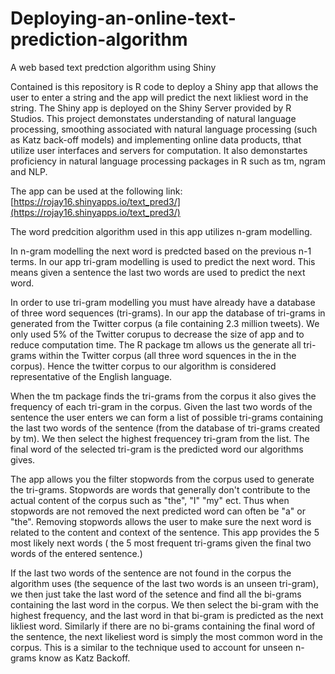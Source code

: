 # Deploying-an-online-text-prediction-algorithm
A web based text predction algorithm using Shiny

Contained is this repository is R code to deploy a Shiny app that allows the user to enter a string and the app will predict the next likliest word in the string.
The Shiny app is deployed on the Shiny Server provided by R Studios. This project demonstates understanding of natural language processing,
smoothing associated with natural language processing (such as Katz back-off models) and implementing online data products, tthat utilize
user interfaces and servers for computation. It also demonstartes proficiency in natural language processing packages in R such as tm, ngram and NLP.

The app can be used at the following link: [https://rojay16.shinyapps.io/text_pred3/](https://rojay16.shinyapps.io/text_pred3/)

The word predcition algorithm used in this app utilizes n-gram modelling.

In n-gram modelling the next word is predcted based on the previous n-1 terms. In our app tri-gram modelling is used 
to predict the next word. This means given a sentence the last two words are used to predict the next word. 

In order to use tri-gram modelling you must have already have a database of three word sequences (tri-grams). 
In our app the database of tri-grams in generated from the Twitter corpus (a file containing 2.3 million tweets). 
We only used 5% of the Twitter corupus to decrease the size of app and to reduce computation time. The R package tm allows us the generate all tri-grams within the Twitter corpus (all three word squences in the in the corpus). Hence the twitter corpus to our algorithm is considered representative of the English language.

When the tm package finds the tri-grams from the corpus it also gives the frequency of each tri-gram in the corpus. Given the last two words of the sentence the user enters we can form a list of possible tri-grams containing the last
two words of the sentence (from the database of tri-grams created by tm). We then select the highest frequencey tri-gram from the list. The final word of the selected tri-gram is the predicted word our algorithms gives.

The app allows you the filter stopwords from the corpus used to generate the tri-grams. Stopwords are words that generally don't contribute to the actual content of the corpus such as "the", "I" "my" ect. Thus when stopwords are not removed the next predicted word can often be "a" or "the". Removing stopwords allows the user to make sure the next word is related to the content and context of the sentence. This app provides the 5 most likely next words ( the 5 most frequent tri-grams given the final two words of the entered sentence.)

If the last two words of the sentence are not found in the corpus the algorithm uses (the sequence of the last two words is an unseen tri-gram), we then just take the last word of the setence and find all the bi-grams containing the last word in the corpus. We then select the bi-gram with the highest frequency, and the last word in that bi-gram is predicted as the next likliest word. Similarly if there are no bi-grams containing the final word of the sentence, the next likeliest word is simply the most common word in the corpus. This is a similar to the technique used to account for unseen n-grams know as Katz Backoff.
